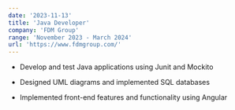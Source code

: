 ```yaml
---
date: '2023-11-13'
title: 'Java Developer'
company: 'FDM Group'
range: 'November 2023 - March 2024'
url: 'https://www.fdmgroup.com/'
---
```


- Develop and test Java applications using Junit and Mockito

- Designed UML diagrams and implemented SQL databases

- Implemented front-end features and functionality using Angular